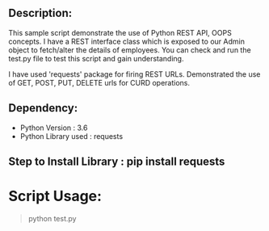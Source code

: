 ## Description:

This sample script demonstrate the use of Python REST API, OOPS concepts. I have a REST interface class which is exposed to our Admin object to fetch/alter the details of employees. You can check and run the test.py file to test this script and gain understanding.

I have used 'requests' package for firing REST URLs. Demonstrated the use of GET, POST, PUT, DELETE urls for CURD operations.

## Dependency:

* Python Version : 3.6
* Python Library used : requests

## Step to Install Library : pip install requests

# Script Usage:
> python test.py
